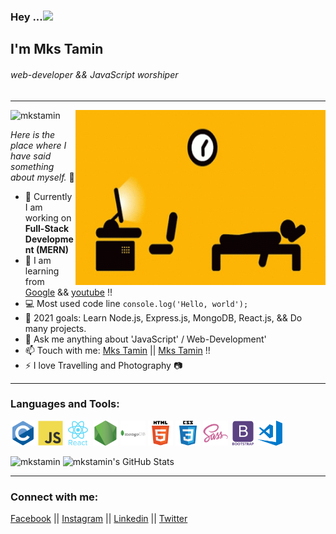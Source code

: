 ### Hey ...<img src="https://media.giphy.com/media/hvRJCLFzcasrR4ia7z/giphy.gif" width="25px">

## I'm Mks Tamin

###### web-developer && JavaScript worshiper

---

<img align="right" alt="GIF" src="img/img.gif" width="400" height="280" />

<p align="left"><img src="https://komarev.com/ghpvc/?username=mkstamin&label=Profile%20views&color=0e75b6&style=flat" alt="mkstamin" /></p>

_Here is the place where I have said something about myself._ :rofl:

- :beginner: Currently I am working on **Full-Stack Development (MERN)**
- :notebook: I am learning from [Google](https://www.google.com/) && [youtube](https://www.youtube.com/) !!
- :computer: Most used code line `console.log('Hello, world');`
- 🥅 2021 goals: Learn Node.js, Express.js, MongoDB, React.js, && Do many projects.
- 💬 Ask me anything about 'JavaScript' / Web-Development'
- 📫 Touch with me: [Mks Tamin](https://twitter.com/MksTamin/) || [Mks Tamin](https://www.facebook.com/mkstamin/) !!
- ⚡ I love Travelling and Photography :camera:

---

### Languages and Tools:

<p align="left">
<a href="https://www.cprogramming.com/" target="_blank"><img src="https://raw.githubusercontent.com/devicons/devicon/master/icons/c/c-original.svg" alt="c" width="40" height="40"/></a>
<a href="https://developer.mozilla.org/en-US/docs/Web/JavaScript" target="_blank"><img src="https://raw.githubusercontent.com/devicons/devicon/master/icons/javascript/javascript-original.svg" alt="javascript" width="40" height="40"/></a>
<a href="https://reactjs.org/" target="_blank"><img src="https://raw.githubusercontent.com/devicons/devicon/master/icons/react/react-original-wordmark.svg" alt="react" width="40" height="40"/></a>
<a href="https://nodejs.org/en/" target="_blank"><img alt="Node.js" width="40" src="https://raw.githubusercontent.com/github/explore/80688e429a7d4ef2fca1e82350fe8e3517d3494d/topics/nodejs/nodejs.png" /></a>
<a href="" target="_blank"><img alt="MongoDB" width="40" src="https://raw.githubusercontent.com/github/explore/80688e429a7d4ef2fca1e82350fe8e3517d3494d/topics/mongodb/mongodb.png" /></a>
<a href="https://www.w3.org/html/" target="_blank"><img src="https://raw.githubusercontent.com/devicons/devicon/master/icons/html5/html5-original-wordmark.svg" alt="html5" width="40" height="40"/></a>
<a href="https://www.w3schools.com/css/" target="_blank"><img src="https://raw.githubusercontent.com/devicons/devicon/master/icons/css3/css3-original-wordmark.svg" alt="css3" width="40" height="40"/></a>
<a href="https://sass-lang.com" target="_blank"><img src="https://raw.githubusercontent.com/devicons/devicon/master/icons/sass/sass-original.svg" alt="sass" width="40" height="40"/></a>
<a href="https://getbootstrap.com" target="_blank"><img src="https://raw.githubusercontent.com/devicons/devicon/master/icons/bootstrap/bootstrap-plain-wordmark.svg" alt="bootstrap" width="40" height="40"/></a>
<a href="https://code.visualstudio.com/" target="_blank"><img  alt="Visual Studio Code" width="40" src="https://raw.githubusercontent.com/github/explore/80688e429a7d4ef2fca1e82350fe8e3517d3494d/topics/visual-studio-code/visual-studio-code.png"/></a>
</p>

<p align="left">
<img src="https://github-readme-stats.vercel.app/api/top-langs?username=mkstamin&show_icons=true&locale=en&layout=compact&theme=tokyonight&hide_border=true" alt="mkstamin"/>
<img alt="mkstamin's GitHub Stats" src="https://github-readme-stats.vercel.app/api?username=mkstamin&show_icons=true&hide_border=true&theme=tokyonight"/>
</p>

---

<!-- Social Platforms -->

### Connect with me:

[Facebook](https://www.facebook.com/mkstamin/) || [Instagram](https://www.instagram.com/mkstamin/) || [Linkedin](https://www.linkedin.com/in/mkstamin/) || [Twitter](https://twitter.com/MksTamin/)
